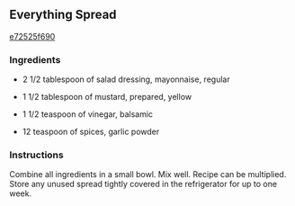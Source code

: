 ## Everything Spread

[e72525f690](http://www.food.com/recipe/everything-spread-62956)

### Ingredients

 - 2 1/2 tablespoon of salad dressing, mayonnaise, regular

 - 1 1/2 tablespoon of mustard, prepared, yellow

 - 1 1/2 teaspoon of vinegar, balsamic

 - 12 teaspoon of spices, garlic powder

### Instructions

Combine all ingredients in a small bowl. Mix well. Recipe can be multiplied. Store any unused spread tightly covered in the refrigerator for up to one week.
